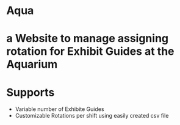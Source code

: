 # Aqua
# a Website to manage assigning rotation for Exhibit Guides at the Aquarium
# Supports
- Variable number of Exhibite Guides
- Customizable Rotations per shift using easily created csv file

